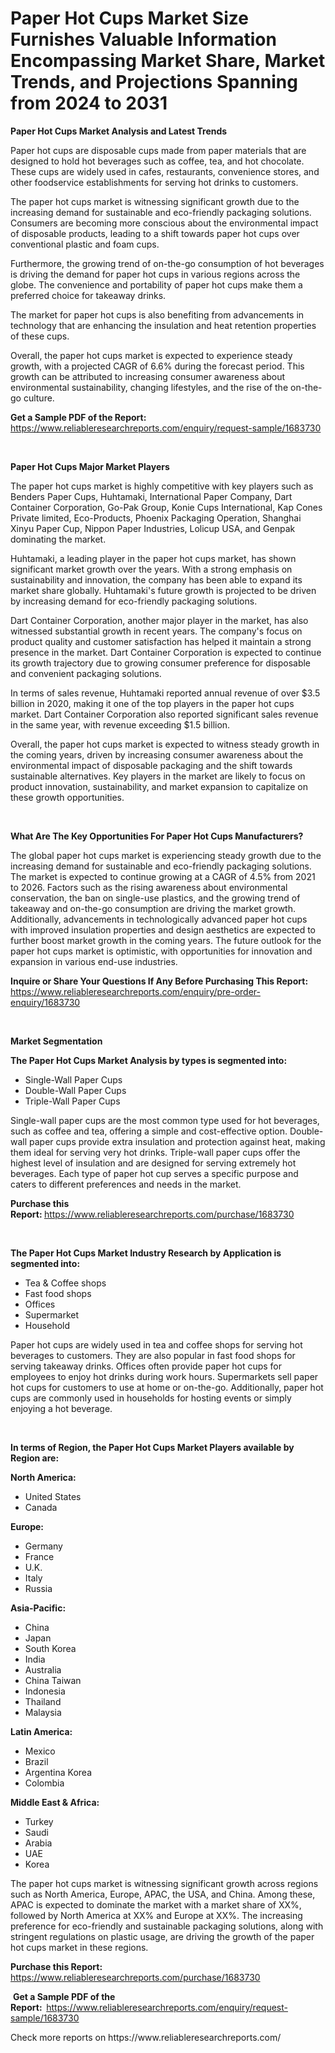 <p><h1>Paper Hot Cups Market Size Furnishes Valuable Information Encompassing Market Share, Market Trends, and Projections Spanning from 2024 to 2031</h1></p><p><strong>Paper Hot Cups Market Analysis and Latest Trends</strong></p>
<p><p>Paper hot cups are disposable cups made from paper materials that are designed to hold hot beverages such as coffee, tea, and hot chocolate. These cups are widely used in cafes, restaurants, convenience stores, and other foodservice establishments for serving hot drinks to customers.</p><p>The paper hot cups market is witnessing significant growth due to the increasing demand for sustainable and eco-friendly packaging solutions. Consumers are becoming more conscious about the environmental impact of disposable products, leading to a shift towards paper hot cups over conventional plastic and foam cups.</p><p>Furthermore, the growing trend of on-the-go consumption of hot beverages is driving the demand for paper hot cups in various regions across the globe. The convenience and portability of paper hot cups make them a preferred choice for takeaway drinks.</p><p>The market for paper hot cups is also benefiting from advancements in technology that are enhancing the insulation and heat retention properties of these cups.</p><p>Overall, the paper hot cups market is expected to experience steady growth, with a projected CAGR of 6.6% during the forecast period. This growth can be attributed to increasing consumer awareness about environmental sustainability, changing lifestyles, and the rise of the on-the-go culture.</p></p>
<p><strong>Get a Sample PDF of the Report:&nbsp;</strong> <a href="https://www.reliableresearchreports.com/enquiry/request-sample/1683730">https://www.reliableresearchreports.com/enquiry/request-sample/1683730</a></p>
<p>&nbsp;</p>
<p><strong>Paper Hot Cups Major Market Players</strong></p>
<p><p>The paper hot cups market is highly competitive with key players such as Benders Paper Cups, Huhtamaki, International Paper Company, Dart Container Corporation, Go-Pak Group, Konie Cups International, Kap Cones Private limited, Eco-Products, Phoenix Packaging Operation, Shanghai Xinyu Paper Cup, Nippon Paper Industries, Lolicup USA, and Genpak dominating the market.</p><p>Huhtamaki, a leading player in the paper hot cups market, has shown significant market growth over the years. With a strong emphasis on sustainability and innovation, the company has been able to expand its market share globally. Huhtamaki's future growth is projected to be driven by increasing demand for eco-friendly packaging solutions.</p><p>Dart Container Corporation, another major player in the market, has also witnessed substantial growth in recent years. The company's focus on product quality and customer satisfaction has helped it maintain a strong presence in the market. Dart Container Corporation is expected to continue its growth trajectory due to growing consumer preference for disposable and convenient packaging solutions.</p><p>In terms of sales revenue, Huhtamaki reported annual revenue of over $3.5 billion in 2020, making it one of the top players in the paper hot cups market. Dart Container Corporation also reported significant sales revenue in the same year, with revenue exceeding $1.5 billion.</p><p>Overall, the paper hot cups market is expected to witness steady growth in the coming years, driven by increasing consumer awareness about the environmental impact of disposable packaging and the shift towards sustainable alternatives. Key players in the market are likely to focus on product innovation, sustainability, and market expansion to capitalize on these growth opportunities.</p></p>
<p>&nbsp;</p>
<p><strong>What Are The Key Opportunities For Paper Hot Cups Manufacturers?</strong></p>
<p><p>The global paper hot cups market is experiencing steady growth due to the increasing demand for sustainable and eco-friendly packaging solutions. The market is expected to continue growing at a CAGR of 4.5% from 2021 to 2026. Factors such as the rising awareness about environmental conservation, the ban on single-use plastics, and the growing trend of takeaway and on-the-go consumption are driving the market growth. Additionally, advancements in technologically advanced paper hot cups with improved insulation properties and design aesthetics are expected to further boost market growth in the coming years. The future outlook for the paper hot cups market is optimistic, with opportunities for innovation and expansion in various end-use industries.</p></p>
<p><strong>Inquire or Share Your Questions If Any Before Purchasing This Report:</strong> <a href="https://www.reliableresearchreports.com/enquiry/pre-order-enquiry/1683730">https://www.reliableresearchreports.com/enquiry/pre-order-enquiry/1683730</a></p>
<p>&nbsp;</p>
<p><strong>Market Segmentation</strong></p>
<p><strong>The Paper Hot Cups Market Analysis by types is segmented into:</strong></p>
<p><ul><li>Single-Wall Paper Cups</li><li>Double-Wall Paper Cups</li><li>Triple-Wall Paper Cups</li></ul></p>
<p><p>Single-wall paper cups are the most common type used for hot beverages, such as coffee and tea, offering a simple and cost-effective option. Double-wall paper cups provide extra insulation and protection against heat, making them ideal for serving very hot drinks. Triple-wall paper cups offer the highest level of insulation and are designed for serving extremely hot beverages. Each type of paper hot cup serves a specific purpose and caters to different preferences and needs in the market.</p></p>
<p><strong>Purchase this Report:&nbsp;</strong><a href="https://www.reliableresearchreports.com/purchase/1683730">https://www.reliableresearchreports.com/purchase/1683730</a></p>
<p>&nbsp;</p>
<p><strong>The Paper Hot Cups Market Industry Research by Application is segmented into:</strong></p>
<p><ul><li>Tea & Coffee shops</li><li>Fast food shops</li><li>Offices</li><li>Supermarket</li><li>Household</li></ul></p>
<p><p>Paper hot cups are widely used in tea and coffee shops for serving hot beverages to customers. They are also popular in fast food shops for serving takeaway drinks. Offices often provide paper hot cups for employees to enjoy hot drinks during work hours. Supermarkets sell paper hot cups for customers to use at home or on-the-go. Additionally, paper hot cups are commonly used in households for hosting events or simply enjoying a hot beverage.</p></p>
<p>&nbsp;</p>
<p><strong>In terms of Region, the Paper Hot Cups Market Players available by Region are:</strong></p>
<p>
    <p> <strong> North America: </strong>
        <ul>
            <li>United States</li>
            <li>Canada</li>
        </ul>
        </p> 
    <p> <strong> Europe: </strong>
        <ul>
            <li>Germany</li>
            <li>France</li>
            <li>U.K.</li>
            <li>Italy</li>
            <li>Russia</li>
        </ul>
        </p> 
    <p> <strong> Asia-Pacific: </strong>
        <ul>
            <li>China</li>
            <li>Japan</li>
            <li>South Korea</li>
            <li>India</li>
            <li>Australia</li>
            <li>China Taiwan</li>
            <li>Indonesia</li>
            <li>Thailand</li>
            <li>Malaysia</li>
        </ul>
        </p> 
    <p> <strong> Latin America: </strong>
        <ul>
            <li>Mexico</li>
            <li>Brazil</li>
            <li>Argentina Korea</li>
            <li>Colombia</li>
        </ul>
        </p> 
    <p> <strong> Middle East & Africa: </strong>
        <ul>
            <li>Turkey</li>
            <li>Saudi</li>
            <li>Arabia</li>
            <li>UAE</li>
            <li>Korea</li>
        </ul>
    </p>
    </p>
<p><p>The paper hot cups market is witnessing significant growth across regions such as North America, Europe, APAC, the USA, and China. Among these, APAC is expected to dominate the market with a market share of XX%, followed by North America at XX% and Europe at XX%. The increasing preference for eco-friendly and sustainable packaging solutions, along with stringent regulations on plastic usage, are driving the growth of the paper hot cups market in these regions.</p></p>
<p><strong>Purchase this Report: </strong><a href="https://www.reliableresearchreports.com/purchase/1683730">https://www.reliableresearchreports.com/purchase/1683730</a></p>
<p>&nbsp;<strong>Get a Sample PDF of the Report:&nbsp;&nbsp;</strong><a href="https://www.reliableresearchreports.com/enquiry/request-sample/1683730">https://www.reliableresearchreports.com/enquiry/request-sample/1683730</a></p>
<p><strong></strong></p>
<p>Check more reports on https://www.reliableresearchreports.com/</p>